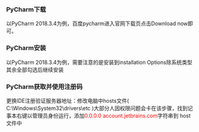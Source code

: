 ### PyCharm下载
以PyCharm 2018.3.4为例，百度pycharm进入官网下载页点击Download now即可。

### PyCharm安装
以PyCharm 2018.3.4为例，需要注意的是安装到installation Options除系统类型其余全部勾选后继续安装

### PyCharm获取并使用注册码
更换IDE注册验证服务器地址：修改电脑中hosts文件( C:\Windows\System32\drivers\etc )大部分人因权限问题会卡在该步骤，找到记事本右键以管理员身份运行，添加<font color='red'>0.0.0.0 account.jetbrains.com</font>字符串到 host文件中